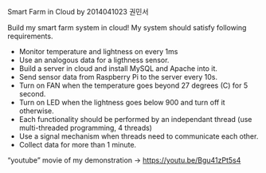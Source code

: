 Smart Farm in Cloud by 2014041023 권민서

Build my smart farm system in cloud! My system should satisfy following requirements.

- Monitor temperature and lightness on every 1ms
- Use an analogous data for a ligthness sensor. 
- Build a server in cloud and install MySQL and Apache into it. 
- Send sensor data from Raspberry Pi to the server every 10s. 
- Turn on FAN when the temperature goes beyond 27 degrees (C) for 5 second. 
- Turn on LED when the lightness goes below 900 and turn off it otherwise. 
- Each functionality should be performed by an independant thread (use multi-threaded programming, 4 threads) 
- Use a signal mechanism when threads need to communicate each other. 
- Collect data for more than 1 minute. 

“youtube” movie of my demonstration -> https://youtu.be/Bgu41zPt5s4
